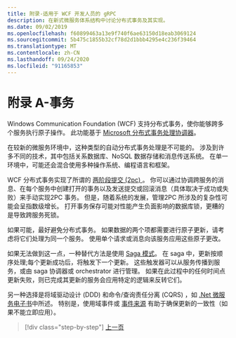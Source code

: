 ```yaml
---
title: 附录-适用于 WCF 开发人员的 gRPC
description: 在新式微服务体系结构中讨论分布式事务及其实现。
ms.date: 09/02/2019
ms.openlocfilehash: f60899463a13e9f740f6ae63150d18eab3069124
ms.sourcegitcommit: 5b475c1855b32cf78d2d1bbb4295e4c236f39464
ms.translationtype: MT
ms.contentlocale: zh-CN
ms.lasthandoff: 09/24/2020
ms.locfileid: "91165853"
---
```

# <a name="appendix-a---transactions"></a>附录 A-事务

Windows Communication Foundation (WCF) 支持分布式事务，使你能够跨多个服务执行原子操作。 此功能基于 [Microsoft 分布式事务处理协调器](/previous-versions/windows/desktop/ms684146(v=vs.85))。

在较新的微服务环境中，这种类型的自动分布式事务处理是不可能的。 涉及到许多不同的技术，其中包括关系数据库、NoSQL 数据存储和消息传送系统。 在单一环境中，可能还会混合使用多种操作系统、编程语言和框架。

WCF 分布式事务实现了所谓的 [两阶段提交 (2pc) ](https://en.wikipedia.org/wiki/Two-phase_commit_protocol)。 你可以通过协调跨服务的消息、在每个服务中创建打开的事务以及发送提交或回滚消息（具体取决于成功或失败）来手动实现2PC 事务。 但是，随着系统的发展，管理2PC 所涉及的复杂性可能会呈指数级增长。 打开事务保存可能对性能产生负面影响的数据库锁，更糟的是导致跨服务死锁。

如果可能，最好避免分布式事务。 如果数据的两个项都需要进行原子更新，请考虑将它们处理为同一个服务。 使用单个请求或消息向该服务应用这些原子更改。

如果无法做到这一点，一种替代方法是使用 [Saga 模式](https://microservices.io/patterns/data/saga.html)。 在 saga 中，更新按顺序处理;每个更新成功后，将触发下一个更新。 这些触发器可以从服务传播到服务，或由 saga 协调器或 orchestrator 进行管理。 如果在此过程中的任何时间点更新失败，则已完成其更新的服务会应用特定的逻辑来反转它们。

另一种选择是将域驱动设计 (DDD) 和命令/查询责任分离 (CQRS) ，如 [.Net 微服务电子书](../microservices/microservice-ddd-cqrs-patterns/index.md)中所述。 特别是，使用域事件或 [事件来源](https://martinfowler.com/eaaDev/EventSourcing.html) 有助于确保更新的一致性（如果不能立即应用）。

>[!div class="step-by-step"]
>[上一页](application-performance-management.md)
